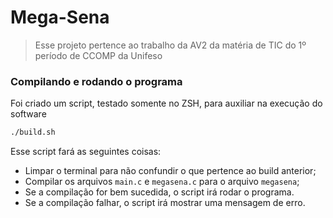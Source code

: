 # Mega-Sena

> Esse projeto pertence ao trabalho da AV2 da matéria de TIC do 1º período de CCOMP da Unifeso

### Compilando e rodando o programa

Foi criado um script, testado somente no ZSH, para auxiliar na execução do software

```bash
./build.sh
```

Esse script fará as seguintes coisas:
- Limpar o terminal para não confundir o que pertence ao build anterior;
- Compilar os arquivos `main.c` e `megasena.c` para o arquivo `megasena`;
- Se a compilação for bem sucedida, o script irá rodar o programa.
- Se a compilação falhar, o script irá mostrar uma mensagem de erro.